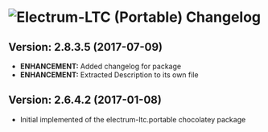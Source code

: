 # ![Electrum-LTC (Portable) Changelog](https://img.shields.io/badge/-Package%20Changelog-blue.svg?style=for-the-badge&label=Electrum-LTC%20(Portable))

## Version: 2.8.3.5 (2017-07-09)
- **ENHANCEMENT:** Added changelog for package
- **ENHANCEMENT:** Extracted Description to its own file

## Version: 2.6.4.2 (2017-01-08)
- Initial implemented of the electrum-ltc.portable chocolatey package
